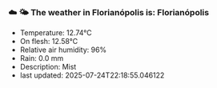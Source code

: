 ### ☁️ 🌤️  The weather in Florianópolis is: Florianópolis

- Temperature: 12.74°C
- On flesh: 12.58°C
- Relative air humidity: 96%
- Rain: 0.0 mm
- Description: Mist
- last updated: 2025-07-24T22:18:55.046122
